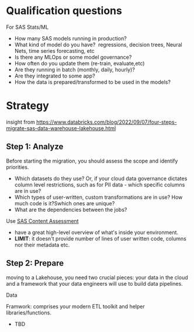 # Qualification questions
For SAS Stats/ML
- How many SAS models running in production? 
- What kind of model do you have?  regressions, decision trees, Neural Nets, time series forecasting, etc
- Is there any MLOps or some model governance?
 - How often do you update them (re-train, evaluate,etc)
 - Are they running in batch (monthly, daily, hourly)? 
- Are they integrated to some app?
- How the data is prepared/transformed to be used in the models? 


# Strategy
insight from https://www.databricks.com/blog/2022/09/07/four-steps-migrate-sas-data-warehouse-lakehouse.html

## Step 1: Analyze
Before starting the migration, you should assess the scope and identify priorities.
- Which datasets do they use? Or, if your cloud data governance dictates column level restrictions, such as for PII data - which specific columns are in use?
- Which types of user-written, custom transformations are in use? How much code is it?Swhich ones are unique?
- What are the dependencies between the jobs?

Use [SAS Content Assessment](https://go.documentation.sas.com/doc/en/sasadmincdc/v_032/contentassessment/titlepage.htm) 
  - have a great high-level overview of what's inside your environment. 
  - **LIMIT**: it doesn't provide number of lines of user written code, columns nor their metadata etc.
## Step 2: Prepare
moving to a Lakehouse, you need two crucial pieces: your data in the cloud and a framework that your data engineers will use to build data pipelines.

Data
 
Framwork: comprises your modern ETL toolkit and helper libraries/functions.
- TBD
